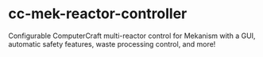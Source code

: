 # cc-mek-reactor-controller
Configurable ComputerCraft multi-reactor control for Mekanism with a GUI, automatic safety features, waste processing control, and more!
